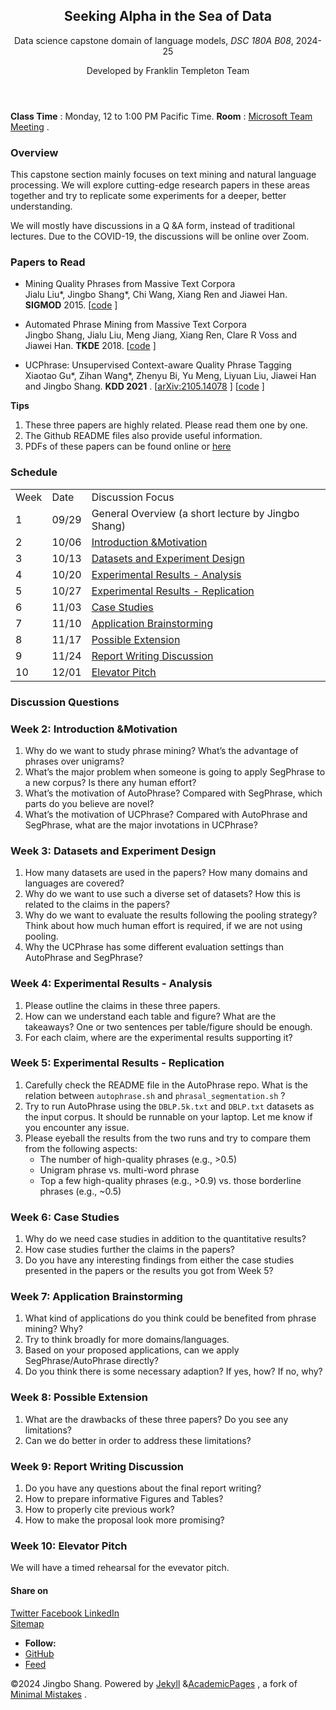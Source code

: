 <!doctype html>
<html lang="en" class="no-js">
    <head>
        <meta charset="utf-8">
        <!-- begin SEO -->
        <title>2021-Fall-DSC180A02-Capstone: Text Mining and NLP - Jingbo Shang</title>
        <meta property="og:locale" content="en-US">
        <meta property="og:site_name" content="Jingbo Shang">
        <meta property="og:title" content="2021-Fall-DSC180A02-Capstone: Text Mining and NLP">
        <link rel="canonical" href="https://shangjingbo1226.github.io/teaching/2021-fall-DSC180a-capstone">
        <meta property="og:url" content="https://shangjingbo1226.github.io/teaching/2021-fall-DSC180a-capstone">
        <meta property="og:description" content="Class Time: Wednesdays, 1 to 1:50 PM Pacific Time. Room: https://ucsd.zoom.us/j/91491702947.">
        <meta property="og:type" content="article">
        <meta property="article:published_time" content="2021-09-29T00:00:00-07:00">
        <script type="application/ld+json">
            {
                "@context": "http://schema.org",
                "@type": "Person",
                "name": "Jingbo Shang",
                "url": "https://shangjingbo1226.github.io",
                "sameAs": null
            }</script>
        <!-- end SEO -->
        <link href="https://shangjingbo1226.github.io/feed.xml" type="application/atom+xml" rel="alternate" title="Jingbo Shang Feed">
        <!-- http://t.co/dKP3o1e -->
        <meta name="HandheldFriendly" content="True">
        <meta name="MobileOptimized" content="320">
        <meta name="viewport" content="width=device-width, initial-scale=1.0">
        <script>
            document.documentElement.className = document.documentElement.className.replace(/\bno-js\b/g, '') + ' js ';
        </script>
        <!-- For all browsers -->
        <link rel="stylesheet" href="https://shangjingbo1226.github.io/assets/css/main.css">
        <meta http-equiv="cleartype" content="on">
        <!-- start custom head snippets -->
        <link rel="apple-touch-icon" sizes="57x57" href="https://shangjingbo1226.github.io/images/apple-touch-icon-57x57.png?v=M44lzPylqQ">
        <link rel="apple-touch-icon" sizes="60x60" href="https://shangjingbo1226.github.io/images/apple-touch-icon-60x60.png?v=M44lzPylqQ">
        <link rel="apple-touch-icon" sizes="72x72" href="https://shangjingbo1226.github.io/images/apple-touch-icon-72x72.png?v=M44lzPylqQ">
        <link rel="apple-touch-icon" sizes="76x76" href="https://shangjingbo1226.github.io/images/apple-touch-icon-76x76.png?v=M44lzPylqQ">
        <link rel="apple-touch-icon" sizes="114x114" href="https://shangjingbo1226.github.io/images/apple-touch-icon-114x114.png?v=M44lzPylqQ">
        <link rel="apple-touch-icon" sizes="120x120" href="https://shangjingbo1226.github.io/images/apple-touch-icon-120x120.png?v=M44lzPylqQ">
        <link rel="apple-touch-icon" sizes="144x144" href="https://shangjingbo1226.github.io/images/apple-touch-icon-144x144.png?v=M44lzPylqQ">
        <link rel="apple-touch-icon" sizes="152x152" href="https://shangjingbo1226.github.io/images/apple-touch-icon-152x152.png?v=M44lzPylqQ">
        <link rel="apple-touch-icon" sizes="180x180" href="https://shangjingbo1226.github.io/images/apple-touch-icon-180x180.png?v=M44lzPylqQ">
        <link rel="icon" type="image/png" href="https://shangjingbo1226.github.io/images/favicon-32x32.png?v=M44lzPylqQ" sizes="32x32">
        <link rel="icon" type="image/png" href="https://shangjingbo1226.github.io/images/android-chrome-192x192.png?v=M44lzPylqQ" sizes="192x192">
        <link rel="icon" type="image/png" href="https://shangjingbo1226.github.io/images/favicon-96x96.png?v=M44lzPylqQ" sizes="96x96">
        <link rel="icon" type="image/png" href="https://shangjingbo1226.github.io/images/favicon-16x16.png?v=M44lzPylqQ" sizes="16x16">
        <link rel="manifest" href="https://shangjingbo1226.github.io/images/manifest.json?v=M44lzPylqQ">
        <link rel="mask-icon" href="https://shangjingbo1226.github.io/images/safari-pinned-tab.svg?v=M44lzPylqQ" color="#000000">
        <link rel="shortcut icon" href="/images/favicon.ico?v=M44lzPylqQ">
        <meta name="msapplication-TileColor" content="#000000">
        <meta name="msapplication-TileImage" content="https://shangjingbo1226.github.io/images/mstile-144x144.png?v=M44lzPylqQ">
        <meta name="msapplication-config" content="https://shangjingbo1226.github.io/images/browserconfig.xml?v=M44lzPylqQ">
        <meta name="theme-color" content="#ffffff">
        <link rel="stylesheet" href="https://shangjingbo1226.github.io/assets/css/academicons.css"/>
        <script type="text/x-mathjax-config">
             MathJax.Hub.Config({ TeX: { equationNumbers: { autoNumber: "all" } } }); 
        </script>
        <script type="text/x-mathjax-config">
             MathJax.Hub.Config({ tex2jax: { inlineMath: [ ['$','$'], ["\\(","\\)"] ], processEscapes: true } }); 
        </script>
        <script src='https://cdnjs.cloudflare.com/ajax/libs/mathjax/2.7.4/latest.js?config=TeX-MML-AM_CHTML' async></script>
        <!-- end custom head snippets -->
    </head>
    <body>
        <!--[if lt IE 9]><div class="notice--danger align-center" style="margin: 0;">You are using an <strong>outdated</strong> browser. Please <a href="http://browsehappy.com/">upgrade your browser</a> to improve your experience.</div><![endif]-->
        <div class="masthead">
            <div class="masthead__inner-wrap">
                <div class="masthead__menu">      
                </div>
            </div>
        </div>
        <div id="main" role="main">
            <div class="sidebar sticky">
                <div itemscope itemtype="http://schema.org/Person">     
                </div>
            </div>
            <article class="page" itemscope itemtype="http://schema.org/CreativeWork">
                <meta itemprop="headline" content="Seeking Alpha in the Sea of Data">
                <meta itemprop="description" content="Class Time: Wednesdays, 1 to 1:50 PM Pacific Time. Room: https://ucsd.zoom.us/j/91491702947.">
                <meta itemprop="datePublished" content="September 29, 2021">
                <div class="page__inner-wrap">
                    <header>
                        <h1 class="page__title" itemprop="headline">Seeking Alpha in the Sea of Data</h1>
                        <p>
                            Data science capstone domain of language models, <i>DSC 180A B08</i>, 2024-25
                        </p>
                        <p>
                            Developed by Franklin Templeton Team
                        </p>
                    </header>
                    <section class="page__content" itemprop="text">
                        <p>
                            <strong>Class Time</strong>
                            : Monday, 12 to 1:00 PM Pacific Time. <strong>Room</strong>
                            : <a href="https://teams.microsoft.com/l/meetup-join/19%3ameeting_NzQ3NzFhZGMtYzY5Zi00MmYzLWE4NDctNTc5ZDYxZDlhNzVk%40thread.v2/0?context=%7b%22Tid%22%3a%22b9b831a9-6c10-40bf-86f3-489ed83c81e8%22%2c%22Oid%22%3a%22e8db23f3-1909-4d69-8e5a-d836ee645a42%22%7d">Microsoft Team Meeting</a>
                            .
                        </p>
                        <h1 id="overview">Overview</h1>
                        <p>This capstone section mainly focuses on text mining and natural language processing. We will explore cutting-edge research papers in these areas together and try to replicate some experiments for a deeper, better understanding.</p>
                        <p>We will mostly have discussions in a Q &amp;A form, instead of traditional lectures. Due to the COVID-19, the discussions will be online over Zoom.</p>
                        <h1 id="papers-to-read">Papers to Read</h1>
                        <ul>
                            <li>
                                <p>
                                    Mining Quality Phrases from Massive Text Corpora <br/>
                                    Jialu Liu*, Jingbo Shang*, Chi Wang, Xiang Ren and Jiawei Han. <strong>SIGMOD</strong>
                                    2015. [<a href="https://github.com/shangjingbo1226/SegPhrase">code</a>
                                    ]
                                </p>
                            </li>
                            <li>
                                <p>
                                    Automated Phrase Mining from Massive Text Corpora <br/>
                                    Jingbo Shang, Jialu Liu, Meng Jiang, Xiang Ren, Clare R Voss and Jiawei Han. <strong>TKDE</strong>
                                    2018. [<a href="https://github.com/shangjingbo1226/AutoPhrase">code</a>
                                    ]
                                </p>
                            </li>
                            <li>
                                <p>
                                    UCPhrase: Unsupervised Context-aware Quality Phrase Tagging <br/>
                                    Xiaotao Gu*, Zihan Wang*, Zhenyu Bi, Yu Meng, Liyuan Liu, Jiawei Han and Jingbo Shang. <strong>KDD 2021</strong>
                                    . [<a href="https://arxiv.org/abs/2105.14078">arXiv:2105.14078</a>
                                    ] [<a href="https://github.com/xgeric/UCPhrase-exp">code</a>
                                    ]
                                </p>
                            </li>
                        </ul>
                        <p>
                            <strong>Tips</strong>
                        </p>
                        <ol>
                            <li>These three papers are highly related. Please read them one by one.</li>
                            <li>The Github README files also provide useful information.</li>
                            <li>
                                PDFs of these papers can be found online or <a href="https://www.dropbox.com/sh/42hsaq4zsod7j8w/AACv2e2FJPjIDOVvYP22GmrVa?dl=0">here</a>
                            </li>
                        </ol>
                        <h1 id="schedule">Schedule</h1>
                        <table>
                            <tbody>
                                <tr>
                                    <td>Week</td>
                                    <td>Date</td>
                                    <td>Discussion Focus</td>
                                </tr>
                                <tr>
                                    <td>1</td>
                                    <td>09/29</td>
                                    <td>General Overview (a short lecture by Jingbo Shang)</td>
                                </tr>
                                <tr>
                                    <td>2</td>
                                    <td>10/06</td>
                                    <td>
                                        <a href="#week2">Introduction &amp;Motivation</a>
                                    </td>
                                </tr>
                                <tr>
                                    <td>3</td>
                                    <td>10/13</td>
                                    <td>
                                        <a href="#week3">Datasets and Experiment Design</a>
                                    </td>
                                </tr>
                                <tr>
                                    <td>4</td>
                                    <td>10/20</td>
                                    <td>
                                        <a href="#week4">Experimental Results - Analysis</a>
                                    </td>
                                </tr>
                                <tr>
                                    <td>5</td>
                                    <td>10/27</td>
                                    <td>
                                        <a href="#week5">Experimental Results - Replication</a>
                                    </td>
                                </tr>
                                <tr>
                                    <td>6</td>
                                    <td>11/03</td>
                                    <td>
                                        <a href="#week6">Case Studies</a>
                                    </td>
                                </tr>
                                <tr>
                                    <td>7</td>
                                    <td>11/10</td>
                                    <td>
                                        <a href="#week7">Application Brainstorming</a>
                                    </td>
                                </tr>
                                <tr>
                                    <td>8</td>
                                    <td>11/17</td>
                                    <td>
                                        <a href="#week8">Possible Extension</a>
                                    </td>
                                </tr>
                                <tr>
                                    <td>9</td>
                                    <td>11/24</td>
                                    <td>
                                        <a href="#week9">Report Writing Discussion</a>
                                    </td>
                                </tr>
                                <tr>
                                    <td>10</td>
                                    <td>12/01</td>
                                    <td>
                                        <a href="#week10">Elevator Pitch</a>
                                    </td>
                                </tr>
                            </tbody>
                        </table>
                        <h1 id="discussion-questions">Discussion Questions</h1>
                        <h3 id="week2">Week 2: Introduction &amp;Motivation</h3>
                        <ol>
                            <li>Why do we want to study phrase mining? What’s the advantage of phrases over unigrams?</li>
                            <li>What’s the major problem when someone is going to apply SegPhrase to a new corpus? Is there any human effort?</li>
                            <li>What’s the motivation of AutoPhrase? Compared with SegPhrase, which parts do you believe are novel?</li>
                            <li>What’s the motivation of UCPhrase? Compared with AutoPhrase and SegPhrase, what are the major invotations in UCPhrase?</li>
                        </ol>
                        <h3 id="week3">Week 3: Datasets and Experiment Design</h3>
                        <ol>
                            <li>How many datasets are used in the papers? How many domains and languages are covered?</li>
                            <li>Why do we want to use such a diverse set of datasets? How this is related to the claims in the papers?</li>
                            <li>Why do we want to evaluate the results following the pooling strategy? Think about how much human effort is required, if we are not using pooling.</li>
                            <li>Why the UCPhrase has some different evaluation settings than AutoPhrase and SegPhrase?</li>
                        </ol>
                        <h3 id="week4">Week 4: Experimental Results - Analysis</h3>
                        <ol>
                            <li>Please outline the claims in these three papers.</li>
                            <li>How can we understand each table and figure? What are the takeaways? One or two sentences per table/figure should be enough.</li>
                            <li>For each claim, where are the experimental results supporting it?</li>
                        </ol>
                        <h3 id="week5">Week 5: Experimental Results - Replication</h3>
                        <ol>
                            <li>
                                Carefully check the README file in the AutoPhrase repo. What is the relation between <code class="language-plaintext highlighter-rouge">autophrase.sh</code>
                                and <code class="language-plaintext highlighter-rouge">phrasal_segmentation.sh</code>
                                ?
                            </li>
                            <li>
                                Try to run AutoPhrase using the <code class="language-plaintext highlighter-rouge">DBLP.5k.txt</code>
                                and <code class="language-plaintext highlighter-rouge">DBLP.txt</code>
                                datasets as the input corpus. It should be runnable on your laptop. Let me know if you encounter any issue.
                            </li>
                            <li>
                                Please eyeball the results from the two runs and try to compare them from the following aspects:
                                <ul>
                                    <li>The number of high-quality phrases (e.g., &gt;0.5)</li>
                                    <li>Unigram phrase vs. multi-word phrase</li>
                                    <li>Top a few high-quality phrases (e.g., &gt;0.9) vs. those borderline phrases (e.g., ~0.5)</li>
                                </ul>
                            </li>
                        </ol>
                        <h3 id="week6">Week 6: Case Studies</h3>
                        <ol>
                            <li>Why do we need case studies in addition to the quantitative results?</li>
                            <li>How case studies further the claims in the papers?</li>
                            <li>Do you have any interesting findings from either the case studies presented in the papers or the results you got from Week 5?</li>
                        </ol>
                        <h3 id="week7">Week 7: Application Brainstorming</h3>
                        <ol>
                            <li>What kind of applications do you think could be benefited from phrase mining? Why?</li>
                            <li>Try to think broadly for more domains/languages.</li>
                            <li>Based on your proposed applications, can we apply SegPhrase/AutoPhrase directly?</li>
                            <li>Do you think there is some necessary adaption? If yes, how? If no, why?</li>
                        </ol>
                        <h3 id="week8">Week 8: Possible Extension</h3>
                        <ol>
                            <li>What are the drawbacks of these three papers? Do you see any limitations?</li>
                            <li>Can we do better in order to address these limitations?</li>
                        </ol>
                        <h3 id="week9">Week 9: Report Writing Discussion</h3>
                        <ol>
                            <li>Do you have any questions about the final report writing?</li>
                            <li>How to prepare informative Figures and Tables?</li>
                            <li>How to properly cite previous work?</li>
                            <li>How to make the proposal look more promising?</li>
                        </ol>
                        <h3 id="week10">Week 10: Elevator Pitch</h3>
                        <p>We will have a timed rehearsal for the evevator pitch.</p>
                    </section>
                    <footer class="page__meta"></footer>
                    <section class="page__share">
                        <h4 class="page__share-title">Share on</h4>
                        <a href="https://twitter.com/intent/tweet?text=https://shangjingbo1226.github.io/teaching/2021-fall-DSC180a-capstone" class="btn btn--twitter" title="Share on Twitter">
                            <i class="fab fa-twitter" aria-hidden="true"></i>
                            <span>Twitter</span>
                        </a>
                        <a href="https://www.facebook.com/sharer/sharer.php?u=https://shangjingbo1226.github.io/teaching/2021-fall-DSC180a-capstone" class="btn btn--facebook" title="Share on Facebook">
                            <i class="fab fa-facebook" aria-hidden="true"></i>
                            <span>Facebook</span>
                        </a>
                        <a href="https://www.linkedin.com/shareArticle?mini=true&url=https://shangjingbo1226.github.io/teaching/2021-fall-DSC180a-capstone" class="btn btn--linkedin" title="Share on LinkedIn">
                            <i class="fab fa-linkedin" aria-hidden="true"></i>
                            <span>LinkedIn</span>
                        </a>
                    </section>
                    <!--<nav class="pagination"> <a href="https://shangjingbo1226.github.io/teaching/2021-spring-CSE151A-ML" class="pagination--pager" title="2021-Spring-CSE151A-Introduction to Machine Learning ">Previous</a> <a href="https://shangjingbo1226.github.io/teaching/2022-winter-MGTA415-Unstructured-Data" class="pagination--pager" title="2022-Winter-MGTA415-Analyzing Unstructured Data ">Next</a></nav>-->
                </div>
            </article>
            <!-- -->
        </div>
        <div class="page__footer">
            <footer>
                <!-- start custom footer snippets -->
                <a href="/sitemap/">Sitemap</a>
                <!-- end custom footer snippets -->
                <div class="page__footer-follow">
                    <ul class="social-icons">
                        <li>
                            <strong>Follow:</strong>
                        </li>
                        <li>
                            <a href="http://github.com/shangjingbo1226">
                                <i class="fab fa-github" aria-hidden="true"></i>
                                GitHub
                            </a>
                        </li>
                        <li>
                            <a href="https://shangjingbo1226.github.io/feed.xml">
                                <i class="fa fa-fw fa-rss-square" aria-hidden="true"></i>
                                Feed
                            </a>
                        </li>
                    </ul>
                </div>
                <div class="page__footer-copyright">
                    &copy;2024 Jingbo Shang. Powered by <a href="http://jekyllrb.com" rel="nofollow">Jekyll</a>
                    &amp;<a href="https://github.com/academicpages/academicpages.github.io">AcademicPages</a>
                    , a fork of <a href="https://mademistakes.com/work/minimal-mistakes-jekyll-theme/" rel="nofollow">Minimal Mistakes</a>
                    .
                </div>
            </footer>
        </div>
        <script src="https://shangjingbo1226.github.io/assets/js/main.min.js"></script>
        <script>
            (function(i, s, o, g, r, a, m) {
                i['GoogleAnalyticsObject'] = r;
                i[r] = i[r] || function() {
                    (i[r].q = i[r].q || []).push(arguments)
                }
                ,
                i[r].l = 1 * new Date();
                a = s.createElement(o),
                m = s.getElementsByTagName(o)[0];
                a.async = 1;
                a.src = g;
                m.parentNode.insertBefore(a, m)
            }
            )(window, document, 'script', '//www.google-analytics.com/analytics.js', 'ga');
            ga('create', '', 'auto');
            ga('send', 'pageview');
        </script>
    </body>
</html>
